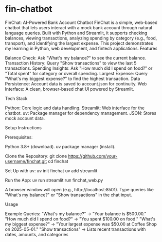 # fin-chatbot
FinChat: AI-Powered Bank Account Chatbot
FinChat is a simple, web-based chatbot that lets users interact with a mock bank account through natural language queries. Built with Python and Streamlit, it supports checking balances, viewing transactions, analyzing spending by category (e.g., food, transport), and identifying the largest expense. This project demonstrates my learning in Python, web development, and fintech applications.
Features

Balance Check: Ask "What's my balance?" to see the current balance.
Transaction History: Query "Show transactions" to view the last 5 transactions.
Spending Insights: Ask "How much did I spend on food?" or "Total spent" for category or overall spending.
Largest Expense: Query "What's my biggest expense?" to find the highest transaction.
Data Persistence: Account data is saved to account.json for continuity.
Web Interface: A clean, browser-based chat UI powered by Streamlit.

Tech Stack

Python: Core logic and data handling.
Streamlit: Web interface for the chatbot.
uv: Package manager for dependency management.
JSON: Stores mock account data.

Setup Instructions

Prerequisites:

Python 3.8+ (download).
uv package manager (install).


Clone the Repository:
git clone https://github.com/your-username/finchat.git
cd finchat


Set Up with uv:
uv init finchat
uv add streamlit


Run the App:
uv run streamlit run finchat_web.py


A browser window will open (e.g., http://localhost:8501).
Type queries like "What's my balance?" or "Show transactions" in the chat input.



Usage

Example Queries:
"What's my balance?" → "Your balance is $500.00."
"How much did I spend on food?" → "You spent $100.00 on food."
"What's my biggest expense?" → "Your largest expense was $50.00 at Coffee Shop on 2025-05-01."
"Show transactions" → Lists recent transactions with dates, amounts, and categories





